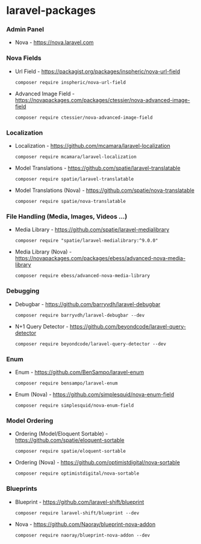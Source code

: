 # laravel-packages

### Admin Panel
  * Nova - https://nova.laravel.com
  
### Nova Fields
  * Url Field - https://packagist.org/packages/inspheric/nova-url-field
    
    ``` composer require inspheric/nova-url-field ```
  * Advanced Image Field - https://novapackages.com/packages/ctessier/nova-advanced-image-field
    
    ``` composer require ctessier/nova-advanced-image-field ```


### Localization
  * Localization - https://github.com/mcamara/laravel-localization
    
    ``` composer require mcamara/laravel-localization ```
  * Model Translations - https://github.com/spatie/laravel-translatable
    
    ``` composer require spatie/laravel-translatable ```
  * Model Translations (Nova) - https://github.com/spatie/nova-translatable
    
    ``` composer require spatie/nova-translatable ```

### File Handling (Media, Images, Videos ...) 
  * Media Library - https://github.com/spatie/laravel-medialibrary
    
    ``` composer require "spatie/laravel-medialibrary:^9.0.0" ```
  * Media Library (Nova) - https://novapackages.com/packages/ebess/advanced-nova-media-library
    
    ``` composer require ebess/advanced-nova-media-library ```

### Debugging
  * Debugbar - https://github.com/barryvdh/laravel-debugbar
    
    ``` composer require barryvdh/laravel-debugbar --dev ```
  * N+1 Query Detector - https://github.com/beyondcode/laravel-query-detector

    ``` composer require beyondcode/laravel-query-detector --dev ```

### Enum
  * Enum - https://github.com/BenSampo/laravel-enum
    
    ``` composer require bensampo/laravel-enum ```
  * Enum (Nova) - https://github.com/simplesquid/nova-enum-field
    
    ``` composer require simplesquid/nova-enum-field ```

### Model Ordering
  * Ordering (Model/Eloquent Sortable) - https://github.com/spatie/eloquent-sortable
    
    ``` composer require spatie/eloquent-sortable ```
  * Ordering (Nova) - https://github.com/optimistdigital/nova-sortable
    
    ``` composer require optimistdigital/nova-sortable ```

### Blueprints
 * Blueprint - https://github.com/laravel-shift/blueprint
    
    ``` composer require laravel-shift/blueprint --dev ```
 * Nova - https://github.com/Naoray/blueprint-nova-addon
    
    ``` composer require naoray/blueprint-nova-addon --dev ```
